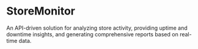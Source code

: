 # StoreMonitor
An API-driven solution for analyzing store activity, providing uptime and downtime insights, and generating comprehensive reports based on real-time data.

